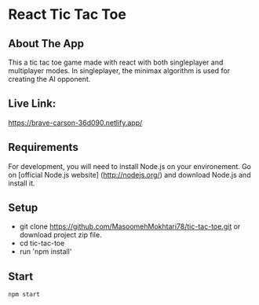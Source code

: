 # React Tic Tac Toe


## About The App
This a tic tac toe game made with react with both singleplayer and multiplayer modes. In singleplayer, the minimax algorithm is used for creating the AI opponent.
## Live Link:
https://brave-carson-36d090.netlify.app/
## Requirements
For development, you will need to install Node.js on your environement.
Go on [official Node.js website] (http://nodejs.org/) and download Node.js and install it.
## Setup
- git clone https://github.com/MasoomehMokhtari78/tic-tac-toe.git or download project zip file.
- cd tic-tac-toe
- run 'npm install'
## Start
```bash
npm start
```
